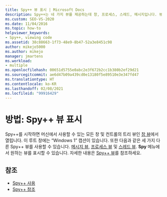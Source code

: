 ```yaml
---
title: Spy++ 뷰 표시 | Microsoft Docs
description: Spy++는 네 가지 뷰를 제공하는데 창, 프로세스, 스레드, 메시지입니다. 뷰에 대한 정보 및 뷰를 표시하는 방법에 대한 링크는 이 문서를 참조하세요.
ms.custom: SEO-VS-2020
ms.date: 11/04/2016
ms.topic: how-to
helpviewer_keywords:
- Spy++, viewing code
ms.assetid: 38c88663-1f73-48e9-8b47-52a3e8451c98
author: mikejo5000
ms.author: mikejo
manager: jmartens
ms.workload:
- multiple
ms.openlocfilehash: 00651d5755e0abc2e3f672b2cc1b380b2ef29d21
ms.sourcegitcommit: ae6d47b09a439cd0e13180f5e89510e3e347fd47
ms.translationtype: HT
ms.contentlocale: ko-KR
ms.lasthandoff: 02/08/2021
ms.locfileid: "99916429"
---
```

# <a name="how-to-display-spy-views"></a>방법: Spy++ 뷰 표시
Spy++를 시작하면 머신에서 사용할 수 있는 모든 창 및 컨트롤의 트리 뷰인 [창 뷰](../debugger/windows-view.md)에서 열립니다. 이 루트 창에는 “Windows 1” 캡션이 있습니다. 또한 다음과 같은 세 가지 다른 Spy++ 뷰를 사용할 수 있습니다. [메시지 뷰](../debugger/messages-view.md), [프로세스 뷰](../debugger/processes-view.md) 및 [스레드 뷰](../debugger/threads-view.md). **Spy** 메뉴에서 원하는 뷰를 표시할 수 있습니다. 자세한 내용은 [Spy++ 뷰](../debugger/spy-increment-views.md)를 참조하세요.

## <a name="see-also"></a>참조
- [Spy++ 사용](../debugger/using-spy-increment.md)
- [Spy++ 참조](../debugger/spy-increment-reference.md)